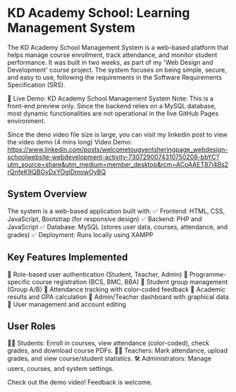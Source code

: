 # KD Academy School: Learning Management System
The KD Academy School Management System is a web-based platform that helps manage course enrollment, track attendance, and monitor student performance. It was built in two weeks, as part of my 'Web Design and Development' course project. The system focuses on being simple, secure, and easy to use, following the requirements in the Software Requirements Specification (SRS). 

🔗 Live Demo: KD Academy School Management System
Note: This is a front-end preview only. Since the backend relies on a MySQL database, most dynamic functionalities are not operational in the live GitHub Pages environment.

Since the deno video file size is large, you can visit my linkedin post to view the video demo (4 mins long) 
Video Demo: https://www.linkedin.com/posts/welcometougyentsheringpage_webdesign-schoolwebsite-webdevelopment-activity-7307290074310750208-bbYC?utm_source=share&utm_medium=member_desktop&rcm=ACoAAET87i4Bs2rQnfeK9QBGyDxYOgiDmowOyBQ


## System Overview
The system is a web-based application built with:
 ✅ Frontend: HTML, CSS, JavaScript, Bootstrap (for responsive design)
 ✅ Backend: PHP and JavaScript
 ✅ Database: MySQL (stores user data, courses, attendance, and grades)
 ✅ Deployment: Runs locally using XAMPP

## Key Features Implemented
🔹 Role-based user authentication (Student, Teacher, Admin)
 🔹 Programme-specific course registration (BCS, BMC, BBA)
 🔹 Student group management (Group A/B)
 🔹 Attendance tracking with color-coded feedback
 🔹 Academic results and GPA calculation
 🔹 Admin/Teacher dashboard with graphical data
 🔹 User management and account editing

## User Roles
👨‍🎓 Students: Enroll in courses, view attendance (color-coded), check grades, and download course PDFs.
👩‍🏫 Teachers: Mark attendance, upload grades, and view course/student statistics.
🛠️ Administrators: Manage users, courses, and system settings.

Check out the demo video! Feedback is welcome. 
